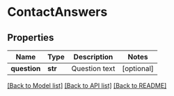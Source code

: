 # ContactAnswers

## Properties
Name | Type | Description | Notes
------------ | ------------- | ------------- | -------------
**question** | **str** | Question text | [optional] 

[[Back to Model list]](../README.md#documentation-for-models) [[Back to API list]](../README.md#documentation-for-api-endpoints) [[Back to README]](../README.md)


